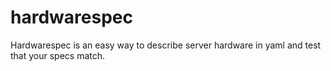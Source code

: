 # hardwarespec
Hardwarespec is an easy way to describe server hardware in yaml and test that your specs match.



